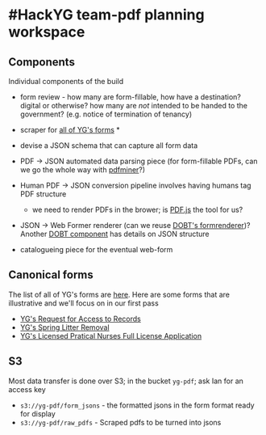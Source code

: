 # #HackYG team-pdf planning workspace

## Components

Individual components of the build

* form review - how many are form-fillable, how have a destination? digital or otherwise? how many are _not_ intended to be handed to the government? (e.g. notice of termination of tenancy)

* scraper for [all of YG's forms](http://www.gov.yk.ca/forms/all.html)
  * 

* devise a JSON schema that can capture all form data
* PDF -> JSON automated data parsing piece (for form-fillable PDFs, can we go the whole way with [pdfminer](https://github.com/euske/pdfminer)?)
* Human PDF -> JSON conversion pipeline involves having humans tag PDF structure
  * we need to render PDFs in the brower; is [PDF.js](https://mozilla.github.io/pdf.js/) the tool for us?
* JSON -> Web Former renderer (can we reuse [DOBT's formrenderer](https://github.com/dobtco/formrenderer-base))? Another [DOBT component](https://github.com/dobtco/formbuilder) has details on JSON structure 
* catalogueing piece for the eventual web-form


## Canonical forms

The list of all of YG's forms are [here](http://www.gov.yk.ca/forms/all.html). Here are some forms that are illustrative and we'll focus on in our first pass

* [YG's Request for Access to Records](http://www.gov.yk.ca/forms/forms/4500/yg4552_b.pdf)
* [YG's Spring Litter Removal](http://www.gov.yk.ca/forms/forms/6500/yg6560_e.pdf)
* [YG's Licensed Pratical Nurses Full License Application](http://www.gov.yk.ca/forms/forms/6500/yg6644_e.pdf)


## S3

Most data transfer is done over S3; in the bucket `yg-pdf`; ask Ian for an access key

* `s3://yg-pdf/form_jsons` - the formatted jsons in the form format ready for display
* `s3://yg-pdf/raw_pdfs` - Scraped pdfs to be turned into jsons
